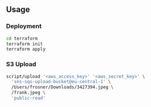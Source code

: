 ## Usage

### Deployment

```bash
cd terraform
terraform init
terraform apply
```

### S3 Upload

```sh
script/upload '<aws_access_key>' '<aws_secret_key>' \
  'sns-sqs-upload-bucket@eu-central-1' \
  /Users/frosner/Downloads/3427394.jpeg \
  /frank.jpeg \
  'public-read'
```